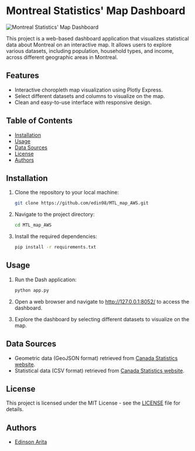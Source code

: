 # Montreal Statistics' Map Dashboard

![Montreal Statistics' Map Dashboard](dashboard_screenshot.png)

This project is a web-based dashboard application that visualizes statistical data about Montreal on an interactive map. It allows users to explore various datasets, including population, household types, and income, across different geographic areas in Montreal.

## Features

- Interactive choropleth map visualization using Plotly Express.
- Select different datasets and columns to visualize on the map.
- Clean and easy-to-use interface with responsive design.

## Table of Contents

- [Installation](#installation)
- [Usage](#usage)
- [Data Sources](#data-sources)
- [License](#license)
- [Authors](#authors)

## Installation

1. Clone the repository to your local machine:

   ```bash
   git clone https://github.com/edin98/MTL_map_AWS.git

2. Navigate to the project directory:

   ```bash
   cd MTL_map_AWS
   
3. Install the required dependencies:

   ```bash
   pip install -r requirements.txt

## Usage
1. Run the Dash application:

   ```bash
   python app.py
2. Open a web browser and navigate to http://127.0.0.1:8052/ to access the dashboard.

3. Explore the dashboard by selecting different datasets to visualize on the map.

## Data Sources

- Geometric data (GeoJSON format) retrieved from [Canada Statistics website](https://www.statcan.gc.ca/en/start).
- Statistical data (CSV format) retrieved from [Canada Statistics website](https://www.statcan.gc.ca/en/start).

## License

This project is licensed under the MIT License - see the [LICENSE](LICENSE) file for details.


## Authors

- [Edinson Arita](https://github.com/edin98)


